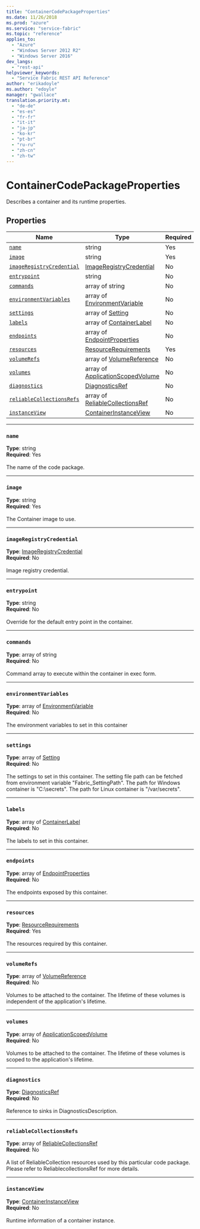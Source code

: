 ```yaml
---
title: "ContainerCodePackageProperties"
ms.date: 11/26/2018
ms.prod: "azure"
ms.service: "service-fabric"
ms.topic: "reference"
applies_to: 
  - "Azure"
  - "Windows Server 2012 R2"
  - "Windows Server 2016"
dev_langs: 
  - "rest-api"
helpviewer_keywords: 
  - "Service Fabric REST API Reference"
author: "erikadoyle"
ms.author: "edoyle"
manager: "gwallace"
translation.priority.mt: 
  - "de-de"
  - "es-es"
  - "fr-fr"
  - "it-it"
  - "ja-jp"
  - "ko-kr"
  - "pt-br"
  - "ru-ru"
  - "zh-cn"
  - "zh-tw"
---
```

# ContainerCodePackageProperties

Describes a container and its runtime properties.

## Properties
| Name | Type | Required |
| --- | --- | --- |
| [`name`](#name) | string | Yes |
| [`image`](#image) | string | Yes |
| [`imageRegistryCredential`](#imageregistrycredential) | [ImageRegistryCredential](sfclient-v64-model-imageregistrycredential.md) | No |
| [`entrypoint`](#entrypoint) | string | No |
| [`commands`](#commands) | array of string | No |
| [`environmentVariables`](#environmentvariables) | array of [EnvironmentVariable](sfclient-v64-model-environmentvariable.md) | No |
| [`settings`](#settings) | array of [Setting](sfclient-v64-model-setting.md) | No |
| [`labels`](#labels) | array of [ContainerLabel](sfclient-v64-model-containerlabel.md) | No |
| [`endpoints`](#endpoints) | array of [EndpointProperties](sfclient-v64-model-endpointproperties.md) | No |
| [`resources`](#resources) | [ResourceRequirements](sfclient-v64-model-resourcerequirements.md) | Yes |
| [`volumeRefs`](#volumerefs) | array of [VolumeReference](sfclient-v64-model-volumereference.md) | No |
| [`volumes`](#volumes) | array of [ApplicationScopedVolume](sfclient-v64-model-applicationscopedvolume.md) | No |
| [`diagnostics`](#diagnostics) | [DiagnosticsRef](sfclient-v64-model-diagnosticsref.md) | No |
| [`reliableCollectionsRefs`](#reliablecollectionsrefs) | array of [ReliableCollectionsRef](sfclient-v64-model-reliablecollectionsref.md) | No |
| [`instanceView`](#instanceview) | [ContainerInstanceView](sfclient-v64-model-containerinstanceview.md) | No |

____
### `name`
__Type__: string <br/>
__Required__: Yes<br/>
<br/>
The name of the code package.

____
### `image`
__Type__: string <br/>
__Required__: Yes<br/>
<br/>
The Container image to use.

____
### `imageRegistryCredential`
__Type__: [ImageRegistryCredential](sfclient-v64-model-imageregistrycredential.md) <br/>
__Required__: No<br/>
<br/>
Image registry credential.

____
### `entrypoint`
__Type__: string <br/>
__Required__: No<br/>
<br/>
Override for the default entry point in the container.

____
### `commands`
__Type__: array of string <br/>
__Required__: No<br/>
<br/>
Command array to execute within the container in exec form.

____
### `environmentVariables`
__Type__: array of [EnvironmentVariable](sfclient-v64-model-environmentvariable.md) <br/>
__Required__: No<br/>
<br/>
The environment variables to set in this container

____
### `settings`
__Type__: array of [Setting](sfclient-v64-model-setting.md) <br/>
__Required__: No<br/>
<br/>
The settings to set in this container. The setting file path can be fetched from environment variable "Fabric_SettingPath". The path for Windows container is "C:\\secrets". The path for Linux container is "/var/secrets".

____
### `labels`
__Type__: array of [ContainerLabel](sfclient-v64-model-containerlabel.md) <br/>
__Required__: No<br/>
<br/>
The labels to set in this container.

____
### `endpoints`
__Type__: array of [EndpointProperties](sfclient-v64-model-endpointproperties.md) <br/>
__Required__: No<br/>
<br/>
The endpoints exposed by this container.

____
### `resources`
__Type__: [ResourceRequirements](sfclient-v64-model-resourcerequirements.md) <br/>
__Required__: Yes<br/>
<br/>
The resources required by this container.

____
### `volumeRefs`
__Type__: array of [VolumeReference](sfclient-v64-model-volumereference.md) <br/>
__Required__: No<br/>
<br/>
Volumes to be attached to the container. The lifetime of these volumes is independent of the application's lifetime.

____
### `volumes`
__Type__: array of [ApplicationScopedVolume](sfclient-v64-model-applicationscopedvolume.md) <br/>
__Required__: No<br/>
<br/>
Volumes to be attached to the container. The lifetime of these volumes is scoped to the application's lifetime.

____
### `diagnostics`
__Type__: [DiagnosticsRef](sfclient-v64-model-diagnosticsref.md) <br/>
__Required__: No<br/>
<br/>
Reference to sinks in DiagnosticsDescription.

____
### `reliableCollectionsRefs`
__Type__: array of [ReliableCollectionsRef](sfclient-v64-model-reliablecollectionsref.md) <br/>
__Required__: No<br/>
<br/>
A list of ReliableCollection resources used by this particular code package. Please refer to ReliablecollectionsRef for more details.

____
### `instanceView`
__Type__: [ContainerInstanceView](sfclient-v64-model-containerinstanceview.md) <br/>
__Required__: No<br/>
<br/>
Runtime information of a container instance.
